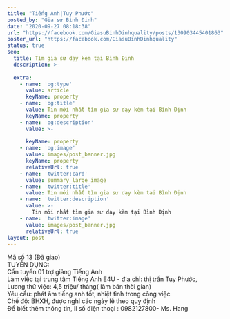 ```yaml
---
title: "Tiếng Anh|Tuy Phước"
posted_by: "Gia sư Bình Định"
date: "2020-09-27 08:18:38"
url: "https://facebook.com/GiasuBinhDinhquality/posts/130903445401863"
poster_url: "https://facebook.com/GiasuBinhDinhquality"
status: true
seo:
  title: Tìm gia sư dạy kèm tại Bình Định
  description: >-
    
  extra:
    - name: 'og:type'
      value: article
      keyName: property
    - name: 'og:title'
      value: Tin mới nhất tìm gia sư dạy kèm tại Bình Định
      keyName: property
    - name: 'og:description'
      value: >-
        
      keyName: property
    - name: 'og:image'
      value: images/post_banner.jpg
      keyName: property
      relativeUrl: true
    - name: 'twitter:card'
      value: summary_large_image
    - name: 'twitter:title'
      value: Tin mới nhất tìm gia sư dạy kèm tại Bình Định
    - name: 'twitter:description'
      value: >-
        Tin mới nhất tìm gia sư dạy kèm tại Bình Định
    - name: 'twitter:image'
      value: images/post_banner.jpg
      relativeUrl: true
layout: post
---
```

Mã số 13 (Đã giao)<br>TUYỂN DỤNG:<br>Cần tuyển 01 trợ giảng Tiếng Anh<br>Làm việc tại trung tâm Tiếng Anh E4U - địa chỉ: thị trấn Tuy Phước,<br>Lương thử việc: 4,5 triệu/ tháng( làm bán thời gian)<br>Yêu cầu: phát âm tiếng anh tốt, nhiệt tình trong công việc<br>Chế độ: BHXH, được nghỉ các ngày lễ theo quy định<br>Để biết thêm thông tin, ll số điện thoại : 0982127800- Ms. Hang
